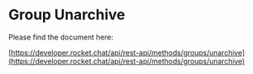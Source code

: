 # Group Unarchive

Please find the document here: 

[https://developer.rocket.chat/api/rest-api/methods/groups/unarchive](https://developer.rocket.chat/api/rest-api/methods/groups/unarchive)

